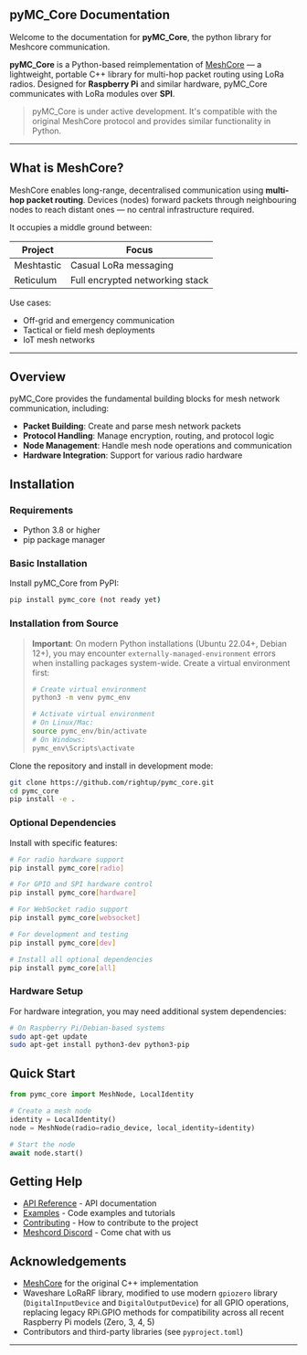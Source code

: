 ## pyMC_Core Documentation

Welcome to the documentation for **pyMC_Core**, the python library for Meshcore communication.

**pyMC_Core** is a Python-based reimplementation of [MeshCore](https://github.com/meshcore-dev/meshcore) — a lightweight, portable C++ library for multi-hop packet routing using LoRa radios. Designed for **Raspberry Pi** and similar hardware, pyMC_Core communicates with LoRa modules over **SPI**.

> pyMC_Core is under active development. It's compatible with the original MeshCore protocol and provides similar functionality in Python.

---

## What is MeshCore?

MeshCore enables long-range, decentralised communication using **multi-hop packet routing**. Devices (nodes) forward packets through neighbouring nodes to reach distant ones — no central infrastructure required.

It occupies a middle ground between:

| Project    | Focus                           |
| ---------- | ------------------------------- |
| Meshtastic | Casual LoRa messaging           |
| Reticulum  | Full encrypted networking stack |

Use cases:

- Off-grid and emergency communication
- Tactical or field mesh deployments
- IoT mesh networks

---


## Overview

pyMC_Core provides the fundamental building blocks for mesh network communication, including:

- **Packet Building**: Create and parse mesh network packets
- **Protocol Handling**: Manage encryption, routing, and protocol logic
- **Node Management**: Handle mesh node operations and communication
- **Hardware Integration**: Support for various radio hardware

## Installation

### Requirements

- Python 3.8 or higher
- pip package manager

### Basic Installation

Install pyMC_Core from PyPI:

```bash
pip install pymc_core (not ready yet)
```

### Installation from Source

> **Important**: On modern Python installations (Ubuntu 22.04+, Debian 12+), you may encounter `externally-managed-environment` errors when installing packages system-wide. Create a virtual environment first:
>
> ```bash
> # Create virtual environment
> python3 -m venv pymc_env
>
> # Activate virtual environment
> # On Linux/Mac:
> source pymc_env/bin/activate
> # On Windows:
> pymc_env\Scripts\activate
> ```

Clone the repository and install in development mode:

```bash
git clone https://github.com/rightup/pymc_core.git
cd pymc_core
pip install -e .
```

### Optional Dependencies

Install with specific features:

```bash
# For radio hardware support
pip install pymc_core[radio]

# For GPIO and SPI hardware control
pip install pymc_core[hardware]

# For WebSocket radio support
pip install pymc_core[websocket]

# For development and testing
pip install pymc_core[dev]

# Install all optional dependencies
pip install pymc_core[all]
```

### Hardware Setup

For hardware integration, you may need additional system dependencies:

```bash
# On Raspberry Pi/Debian-based systems
sudo apt-get update
sudo apt-get install python3-dev python3-pip
```

## Quick Start

```python
from pymc_core import MeshNode, LocalIdentity

# Create a mesh node
identity = LocalIdentity()
node = MeshNode(radio=radio_device, local_identity=identity)

# Start the node
await node.start()
```

## Getting Help

-  [API Reference](api/core.md) - API documentation
-  [Examples](examples.md) - Code examples and tutorials
-  [Contributing](contributing.md) - How to contribute to the project
-  [Meshcord Discord](https://discord.com/channels/1343693475589263471/1343693475589263474) - Come chat with us

## Acknowledgements

- [MeshCore](https://github.com/meshcore-dev) for the original C++ implementation
- Waveshare LoRaRF library, modified to use modern `gpiozero` library (`DigitalInputDevice` and `DigitalOutputDevice`) for all GPIO operations, replacing legacy RPi.GPIO methods for compatibility across all recent Raspberry Pi models (Zero, 3, 4, 5)
- Contributors and third-party libraries (see `pyproject.toml`)

---
